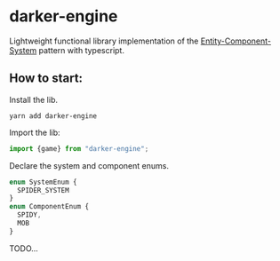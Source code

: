 # darker-engine

Lightweight functional library implementation of the [Entity-Component-System](https://en.wikipedia.org/wiki/Entity_component_system) pattern with typescript.

## How to start:

Install the lib.

`yarn add darker-engine`

Import the lib:
```Typescript
import {game} from "darker-engine";
```
Declare the system and component enums.
```Typescript
enum SystemEnum {
  SPIDER_SYSTEM
}
enum ComponentEnum {
  SPIDY,
  MOB
}
```

TODO...